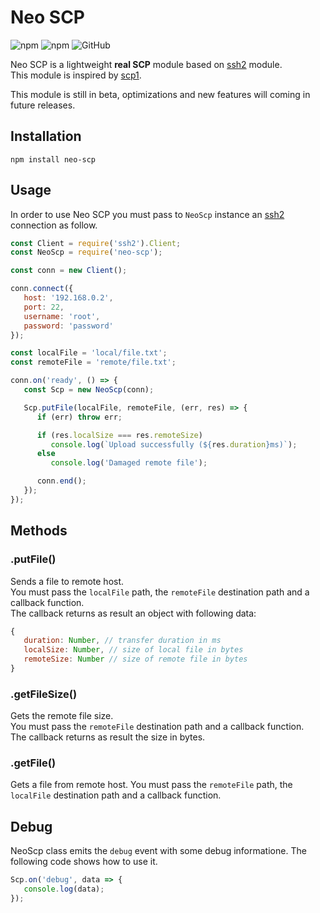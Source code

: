 # Neo SCP

![npm](https://img.shields.io/npm/v/neo-scp) ![npm](https://img.shields.io/npm/dt/neo-scp) ![GitHub](https://img.shields.io/github/license/fabio286/neo-scp)

Neo SCP is a lightweight **real SCP** module based on [ssh2](https://github.com/mscdex/ssh2) module.  
This module is inspired by [scp1](https://github.com/pghalliday/scp1).

This module is still in beta, optimizations and new features will coming in future releases.

## Installation

```npm
npm install neo-scp
```

## Usage

In order to use Neo SCP you must pass to `NeoScp` instance an [ssh2](https://github.com/mscdex/ssh2) connection as follow.

```js
const Client = require('ssh2').Client;
const NeoScp = require('neo-scp');

const conn = new Client();

conn.connect({
   host: '192.168.0.2',
   port: 22,
   username: 'root',
   password: 'password'
});

const localFile = 'local/file.txt';
const remoteFile = 'remote/file.txt';

conn.on('ready', () => {
   const Scp = new NeoScp(conn);

   Scp.putFile(localFile, remoteFile, (err, res) => {
      if (err) throw err;

      if (res.localSize === res.remoteSize)
         console.log(`Upload successfully (${res.duration}ms)`);
      else
         console.log('Damaged remote file');

      conn.end();
   });
});
```

## Methods

### .putFile()

Sends a file to remote host.  
You must pass the `localFile` path, the `remoteFile` destination path and a callback function.  
The callback returns as result an object with following data:

```js
{
   duration: Number, // transfer duration in ms
   localSize: Number, // size of local file in bytes
   remoteSize: Number // size of remote file in bytes
}
```

### .getFileSize()

Gets the remote file size.  
You must pass the `remoteFile` destination path and a callback function.  
The callback returns as result the size in bytes.

### .getFile()

Gets a file from remote host.
You must pass the `remoteFile` path, the `localFile` destination path and a callback function.

## Debug

NeoScp class emits the `debug` event with some debug informatione. The following code shows how to use it.

```js
Scp.on('debug', data => {
   console.log(data);
});
```
